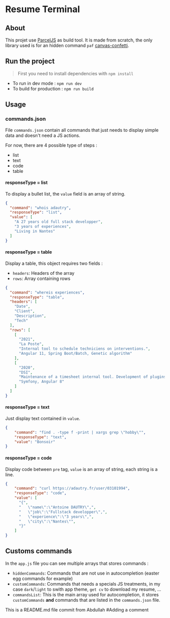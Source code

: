 # Resume Terminal

## About

This projet use [ParcelJS](https://parceljs.org/) as build tool. It is made from scratch, the only library used is for an hidden command `paf` [canvas-confetti](https://github.com/catdad/canvas-confetti).

## Run the project

> First you need to install dependencies with `npm install`

- To run in dev mode : `npm run dev`
- To build for production : `npm run build`

## Usage

### commands.json

File `commands.json` contain all commands that just needs to display simple data and doesn't need a JS actions.

For now, there are 4 possible type of steps :
- list
- text
- code
- table

#### responseType = list

To display a bullet list, the `value` field is an array of string.

```json
{
  "command": "whois adautry",
  "responseType": "list",
  "value": [
    "A 27 years old full stack developper",
    "3 years of experiences",
    "Living in Nantes"
  ]
}
```

#### responseType = table

Display a table, this object requires two fields :

- `headers`: Headers of the array
- `rows`: Array containing rows

```json
{
  "command": "whereis experiences",
  "responseType": "table",
  "headers": [
    "Date",
    "Client",
    "Description",
    "Tech"
  ],
  "rows": [
    [
      "2021",
      "La Poste",
      "Internal tool to schedule techniciens on interventions.",
      "Angular 11, Spring Boot/Batch, Genetic algorithm"
    ],
    [
      "2020",
      "DSI",
      "Maintenance of a timesheet internal tool. Development of plugins for our ProjeQtor instance.",
      "Symfony, Angular 8"
    ]
  ]
}
```

#### responseType = text

Just display text contained in `value`.

```json
{
    "command": "find . -type f -print | xargs grep \"hobby\"",
    "responseType": "text",
    "value": "Bonsoir"
}
```

#### responseType = code

Display code between `pre` tag, `value` is an array of string, each string is a line.

```json
{
    "command": "curl https://adautry.fr/user/03101994",
    "responseType": "code",
    "value": [
      "{",
      "   \"name\":\"Antoine DAUTRY\",",
      "   \"job\":\"Fullstack developper\",",
      "   \"experience\":\"3 years\",",
      "   \"city\":\"Nantes\"",
      "}"
    ]
}
```

## Customs commands

In the `app.js` file you can see multiple arrays that stores commands :

- `hiddenCommands`: Commands that are not use in autocompletion (easter egg commands for example)
- `customCommands`: Commands that needs a specials JS treatments, in my case `dark`/`light` to swith app theme, `get cv` to download my resume, ...
- `commandsList`: This is the main array used for autocompletion, it stores `customCommands` **and** commands that are listed in the `commands.json` file.

This is a README.md file commit from Abdullah
#Adding a comment
